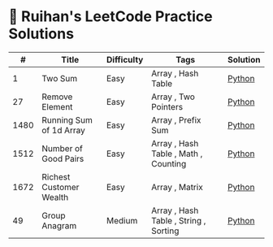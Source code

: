 # 🧠 Ruihan's LeetCode Practice Solutions

| # | Title | Difficulty | Tags | Solution |
|---|-------|------------|------|----------|
| 1 | Two Sum | Easy | Array , Hash Table | [Python](easy/0001_two_sum.py) |
| 27 | Remove Element | Easy | Array , Two Pointers | [Python](easy/0027_remove_element.py) |
| 1480 | Running Sum of 1d Array | Easy | Array , Prefix Sum | [Python](easy/1480_running_sum_of_1d_array.py) |
| 1512 | Number of Good Pairs | Easy | Array , Hash Table , Math , Counting | [Python](easy/1512_number_of_good_pairs.py) |
| 1672 | Richest Customer Wealth | Easy | Array , Matrix | [Python](easy/1672_richest_customer_wealth.py) |
| 49 | Group Anagram | Medium | Array , Hash Table , String , Sorting | [Python](medium/0049_group_anagrams.py) |
